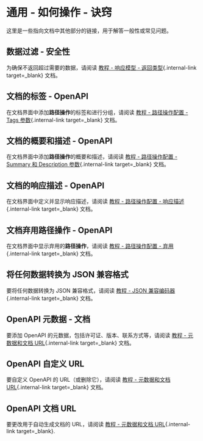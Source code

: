 # 通用 - 如何操作 - 诀窍

这里是一些指向文档中其他部分的链接，用于解答一般性或常见问题。

## 数据过滤 - 安全性

为确保不返回超过需要的数据，请阅读 [教程 - 响应模型 - 返回类型](../tutorial/response-model.md){.internal-link target=_blank} 文档。

## 文档的标签 - OpenAPI

在文档界面中添加**路径操作**的标签和进行分组，请阅读 [教程 - 路径操作配置 - Tags 参数](../tutorial/path-operation-configuration.md#tags){.internal-link target=_blank} 文档。

## 文档的概要和描述 - OpenAPI

在文档界面中添加**路径操作**的概要和描述，请阅读 [教程 - 路径操作配置 - Summary 和 Description 参数](../tutorial/path-operation-configuration.md#summary-description){.internal-link target=_blank} 文档。

## 文档的响应描述 - OpenAPI

在文档界面中定义并显示响应描述，请阅读 [教程 - 路径操作配置 - 响应描述](../tutorial/path-operation-configuration.md#response-description){.internal-link target=_blank} 文档。

## 文档弃用**路径操作** - OpenAPI

在文档界面中显示弃用的**路径操作**，请阅读 [教程 - 路径操作配置 - 弃用](../tutorial/path-operation-configuration.md#deprecate-a-path-operation){.internal-link target=_blank} 文档。

## 将任何数据转换为 JSON 兼容格式

要将任何数据转换为 JSON 兼容格式，请阅读 [教程 - JSON 兼容编码器](../tutorial/encoder.md){.internal-link target=_blank} 文档。

## OpenAPI 元数据 - 文档

要添加 OpenAPI 的元数据，包括许可证、版本、联系方式等，请阅读 [教程 - 元数据和文档 URL](../tutorial/metadata.md){.internal-link target=_blank} 文档。

## OpenAPI 自定义 URL

要自定义 OpenAPI 的 URL（或删除它），请阅读 [教程 - 元数据和文档 URL](../tutorial/metadata.md#openapi-url){.internal-link target=_blank} 文档。

## OpenAPI 文档 URL

要更改用于自动生成文档的 URL，请阅读 [教程 - 元数据和文档 URL](../tutorial/metadata.md#docs-urls){.internal-link target=_blank}.
